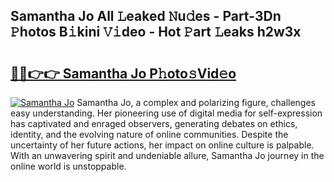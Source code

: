 ## Samantha Jo All 𝙻eaked 𝙽u𝚍es - Part-3Dn 𝙿hotos B𝚒kini 𝚅𝚒deo - Hot 𝙿art 𝙻eaks h2w3x

# <h2><a href="http://ld24t9.urlbe.top/?page=Samantha+Jo">🔗🔗👉👉 Samantha Jo P𝚑oto𝚜Vid𝚎o</a></h2>

[![Samantha Jo](https://i.imgur.com/eBuTRDB.gif)](http://ld24t9.urlbe.top/?page=Samantha+Jo)
Samantha Jo, a complex and polarizing figure, challenges easy understanding. Her pioneering use of digital media for self-expression has captivated and enraged observers, generating debates on ethics, identity, and the evolving nature of online communities. Despite the uncertainty of her future actions, her impact on online culture is palpable. With an unwavering spirit and undeniable allure, Samantha Jo journey in the online world is unstoppable.
